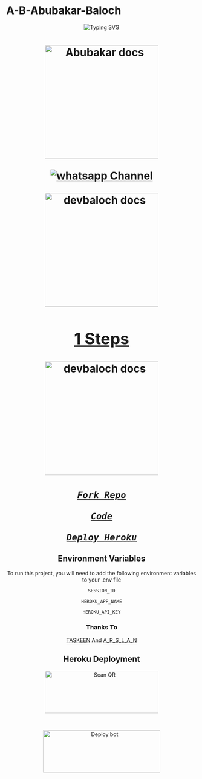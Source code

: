 # A-B-Abubakar-Baloch
<div align="center">
<a href="https://git.io/typing-svg"><img src="https://readme-typing-svg.demolab.com?font=Ribeye&size=50&pause=1000&color=F710B1&center=true&width=910&height=100&lines=I'M+A-B-Abubakar-Baloch;Multi+Device+Whatsapp+Bot;Coded+By+A-B-Abubakar-Baloch" alt="Typing SVG" /></a>
<h1 align="center">
  
<p align="center"> 

<p align="center">
  <a href="https://youtube.com/watch?v=3nRlAHMJuOg">
    <img alt="Abubakar docs" height="300" src="https://telegra.ph/file/d51a6a9bca99f0f84630e.jpg">
  </a>
</p>
  
<p align="center">
 <a href="https://whatsapp.com/channel/0029Va99lcP8kyyHnPRoXx2a" target="_blank">
    <img alt="whatsapp Channel" src="https://img.shields.io/badge/ Whatsapp Channel -25D366?style=for-the-badge&logo=whatsapp&logoColor=white" />
  </a>
</p>
<p align="center">  
  <a href="https://youtube.com/watch?v=3nRlAHMJuOg">
    <img alt="devbaloch docs" height="300" src="https://t3.ftcdn.net/jpg/03/00/38/90/360_F_300389025_b5hgHpjDprTySl8loTqJRMipySb1rO0I.jpg">
    <h1 align="center">
      
## 1 Steps 
<p align="center">  
  <a href="https://github.com/devbaloch01/A-B-Abubakar-Baloch/fork">
    <img alt="devbaloch docs" height="300" src="https://telegra.ph/file/730b958e4c2163dc29af7.jpg">
    <h1 align="center">
      
***[`Fork Repo`](https://github.com/devbaloch01/A-B-Abubakar-Baloch/fork)***

***[`Code`](https://gpt-qr-code.onrender.com/cyber-x)***

***[`Deploy Heroku`](https://dashboard.heroku.com/new?template=)***


## Environment Variables

To run this project, you will need to add the following environment variables to your .env file

`SESSION_ID`

`HEROKU_APP_NAME`

`HEROKU_API_KEY`



### Thanks To
[TASKEEN](https://github.com/Taskeenbaloch) And [A_R_S_L_A_N](https://github.com/Arsalan010officiall)



## Heroku Deployment

<p align = center > <a href="https://gpt-qr-code.onrender.com/cyber-x"><img align="center" src="https://i.imgur.com/dzPTA6u.png" alt="Scan QR" height="112" width="300" /></a> </p> <br>
<p align = center > <a href="https://heroku.com/deploy?template=https://github.com/devbaloch01/A-B-Abubakar-Baloch" target="blank"><img align="center" src="https://i.imgur.com/6rs61MY.png" alt="Deploy bot" height="112" width="310" /></a> </p>
